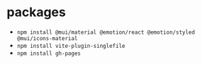 # packages
- `npm install @mui/material @emotion/react @emotion/styled @mui/icons-material`
- `npm install vite-plugin-singlefile`
- `npm install gh-pages`